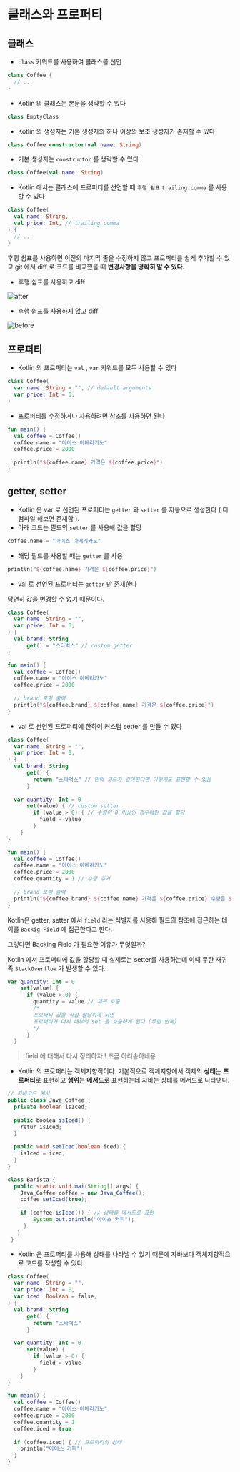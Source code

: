 # 클래스와 프로퍼티

## 클래스

* `class` 키워드를 사용하여 클래스를 선언

```kotlin
class Coffee {
  // ...
}
```

* Kotlin 의 클래스는 본문을 생략할 수 있다

```kotlin
class EmptyClass
```

* Kotlin 의 생성자는 기본 생성자와 하나 이상의 보조 생성자가 존재할 수 있다

```kotlin
class Coffee constructor(val name: String)
```

* 기본 생성자는 `constructor` 를 생략할 수 있다

```kotlin
class Coffee(val name: String)
```

* Kotlin 에서는 클래스에 프로퍼티를 선언할 때 `후행 쉼표` `trailing comma` 를 사용할 수 있다

```kotlin
class Coffee(
  val name: String,
  val price: Int, // trailing comma
) {
  // ...
}
```

후행 쉼표를 사용하면 이전의 마지막 줄을 수정하지 않고 프로퍼티를 쉽게 추가할 수 있고 git 에서 diff 로 코드를 비교했을 때 **변경사항을 명확히 알 수 있다**.

* 후행 쉼표를 사용하고 diff

![after](https://user-images.githubusercontent.com/86511086/205248380-4a0f87cb-d561-469f-a38b-4ede7808f25f.png)

* 후행 쉼표를 사용하지 않고 diff

![before](https://user-images.githubusercontent.com/86511086/205248909-916e9707-504a-485d-971c-9eb7837e1b4b.png)

## 프로퍼티

* Kotlin 의 프로퍼티는 `val` , `var` 키워드를 모두 사용할 수 있다

```kotlin
class Coffee(
  var name: String = "", // default arguments
  var price: Int = 0,
)
```

* 프로퍼티를 수정하거나 사용하려면 참조를 사용하면 된다

```kotlin
fun main() {
  val coffee = Coffee()
  coffee.name = "아이스 아메리카노"
  coffee.price = 2000
  
  println("${coffee.name} 가격은 ${coffee.price}")
}
```

## getter, setter

* Kotlin 은 var 로 선언된 프로퍼티는 `getter` 와 `setter` 를 자동으로 생성한다 ( 디컴파일 해보면 존재함 ).
* 아래 코드는 필드의 `setter` 를 사용해 값을 할당

```kotlin
coffee.name = "아이스 아메리카노"
```

* 해당 필드를 사용할 때는 `getter` 를 사용

```kotlin
println("${coffee.name} 가격은 ${coffee.price}")
```

* val 로 선언된 프로퍼티는 `getter` 만 존재한다

당연히 값을 변경할 수 없기 때문이다.

```kotlin
class Coffee(
  var name: String = "",
  var price: Int = 0,
) {
  val brand: String
      get() = "스타벅스" // custom getter
}

fun main() {
  val coffee = Coffee()
  coffee.name = "아이스 아메리카노"
  coffee.price = 2000
  
  // brand 포함 출력
  println("${coffee.brand} ${coffee.name} 가격은 ${coffee.price}")
}
```

* val 로 선언된 프로퍼티에 한하여 커스텀 setter 를 만들 수 있다

```kotlin
class Coffee(
  var name: String = "",
  var price: Int = 0,
) {
  val brand: String
      get() {
        return "스타벅스" // 만약 코드가 길어진다면 이렇게도 표현할 수 있음
      }
  
  var quantity: Int = 0
      set(value) { // custom setter
        if (value > 0) { // 수량이 0 이상인 경우에만 값을 할당
          field = value
        }
    }
}

fun main() {
  val coffee = Coffee()
  coffee.name = "아이스 아메리카노"
  coffee.price = 2000
  coffee.quantity = 1 // 수량 추가
  
  // brand 포함 출력
  println("${coffee.brand} ${coffee.name} 가격은 ${coffee.price} 수량은 ${coffee.quantity}")
}
```

Kotlin은 getter, setter 에서 `field` 라는 식별자를 사용해 필드의 참조에 접근하는 데 이를 `Backig Field` 에 접근한다고 한다.

그렇다면 Backing Field 가 필요한 이유가 무엇일까?

Kotlin 에서 프로퍼티에 값을 할당할 때 실제로는 setter를 사용하는데 이때 무한 재귀 즉 `StackOverflow` 가 발생할 수 있다.

```kotlin
var quantity: Int = 0
    set(value) {
      if (value > 0) {
        quantity = value // 재귀 호출
        /*
        프로퍼티 값을 직접 할당하게 되면
        프로퍼티가 다시 내부의 set 을 호출하게 된다 (무한 반복)
        */
      }
  }
```

> field 에 대해서 다시 정리하자 ! 조금 아리송하네용

* Kotlin 의 프로퍼티는 객체지향적이다. 기본적으로 객체지향에서 객체의 **상태**는 **프로퍼티**로 표현하고 **행위**는 **메서드**로 표현하는데 자바는 상태를 메서드로 나타낸다.

```java
// 자바코드 예시
public class Java_Coffee {
  private boolean isIced;
  
  public boolea isIced() {
    retur isIced;
  }
  
  public void setIced(boolean iced) {
    isIced = iced;
  }
}

class Barista {
  public static void mai(String[] args) {
    Java_Coffee coffee = new Java_Coffee();
    coffee.setIced(true);
    
    if (coffee.isIced()) { // 상태를 메서드로 표현
      	System.out.println("아이스 커피");
   	 }
   }
 }
```

* Kotlin 은 프로퍼티를 사용해 상태를 나타낼 수 있기 때문에 자바보다 객체지향적으로 코드를 작성할 수 있다.

```kotlin
class Coffee(
  var name: String = "",
  var price: Int = 0,
  var iced: Boolean = false,
) {
  val brand: String
      get() {
        return "스타벅스" 
      }
  
  var quantity: Int = 0
      set(value) { 
        if (value > 0) { 
          field = value
        }
    }
}

fun main() {
  val coffee = Coffee()
  coffee.name = "아이스 아메리카노"
  coffee.price = 2000
  coffee.quantity = 1
  coffee.iced = true
  
  if (coffee.iced) { // 프로퍼티의 상태
    println("아이스 커피")
  }
}
```
